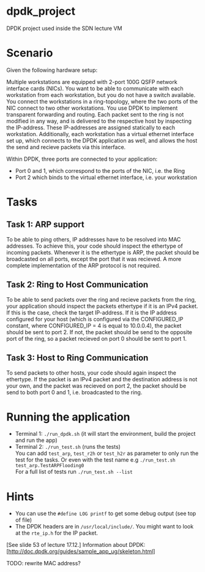 # dpdk_project

DPDK project used inside the SDN lecture VM

# Scenario
Given the following hardware setup:

Multiple workstations are equipped with 2-port 100G QSFP network interface cards (NICs).
You want to be able to communicate with each workstation from each workstation, but you do
not have a switch available. You connect the workstations in a ring-topology, where the two
ports of the NIC connect to two other workstations. You use DPDK to implement transparent forwarding
and routing. Each packet sent to the ring is not modified in any way, and is delivered to the
respective host by inspecting the IP-address. These IP-addresses are assigned statically to each
workstation. Additionally, each workstation has a virtual ethernet interface set up, which connects
to the DPDK application as well, and allows the host the send and recieve packets via this interface.

Within DPDK, three ports are connected to your application:

- Port 0 and 1, which correspond to the ports of the NIC, i.e. the Ring
- Port 2 which binds to the virtual ethernet interface, i.e. your workstation

# Tasks
## Task 1: ARP support
To be able to ping others, IP addresses have to be resolved into MAC addresses. To achieve this, your
code should inspect the ethertype of incoming packets. Whenever it is the ethertype is ARP, the packet
should be broadcasted on all ports, except the port that it was recieved. A more complete implementation
of the ARP protocol is not required.

## Task 2: Ring to Host Communication
To be able to send packets over the ring and recieve packets from the ring, your application should inspect
the packets ethertype if it is an IPv4 packet. If this is the case, check the target IP-address. If it is the
IP address configured for your host (which is configured via the CONFIGURED_IP constant, where CONFIGURED_IP = 4
is equal to 10.0.0.4), the packet should be sent to port 2. If not, the packet should be send to the opposite port
of the ring, so a packet recieved on port 0 should be sent to port 1.

## Task 3: Host to Ring Communication
To send packets to other hosts, your code should again inspect the ethertype. If the packet is an IPv4 packet and
the destination address is not your own, and the packet was recieved on port 2, the packet should be send to both
port 0 and 1, i.e. broadcasted to the ring.

# Running the application
- Terminal 1: `./run_dpdk.sh` (it will start the environment, build the project and run the app)
- Terminal 2: `./run_test.sh` (runs the tests)  
  You can add `test_arp`, `test_r2h` or `test_h2r` as parameter to only run the test for the tasks. Or even with the test name e.g `./run_test.sh test_arp.TestARPFlooding0`  
  For a full list of tests run `./run_test.sh --list`

# Hints
- You can use the `#define LOG printf` to get some debug output (see top of file)
- The DPDK headers are in `/usr/local/include/`. You might want to look at the `rte_ip.h` for the IP packet.

[See slide 53 of lecture 17.12.]
Information about DPDK: [http://doc.dpdk.org/guides/sample_app_ug/skeleton.html]

TODO: rewrite MAC address?
